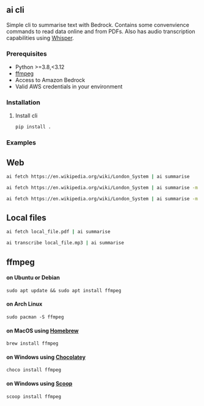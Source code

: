 ## ai cli

Simple cli to summarise text with Bedrock. Contains some convenvience commands to read data online and from PDFs.
Also has audio transcription capabilities using [Whisper](https://github.com/openai/whisper). 

### Prerequisites

- Python >=3.8,<3.12
- [ffmpeg](#ffmpeg)
- Access to Amazon Bedrock
- Valid AWS credentials in your environment

### Installation

1. Install cli

   ```bash
   pip install .
   ```

### Examples

## Web

```bash
ai fetch https://en.wikipedia.org/wiki/London_System | ai summarise
```

```bash
ai fetch https://en.wikipedia.org/wiki/London_System | ai summarise -m concise
```

```bash
ai fetch https://en.wikipedia.org/wiki/London_System | ai summarise -m joyful
```

## Local files

```bash
ai fetch local_file.pdf | ai summarise
```

```bash
ai transcribe local_file.mp3 | ai summarise
```

## ffmpeg

#### on Ubuntu or Debian
`sudo apt update && sudo apt install ffmpeg`

#### on Arch Linux
`sudo pacman -S ffmpeg`

#### on MacOS using [Homebrew](https://brew.sh/)
`brew install ffmpeg`

#### on Windows using [Chocolatey](https://chocolatey.org/)
`choco install ffmpeg`

#### on Windows using [Scoop](https://scoop.sh/)
`scoop install ffmpeg`